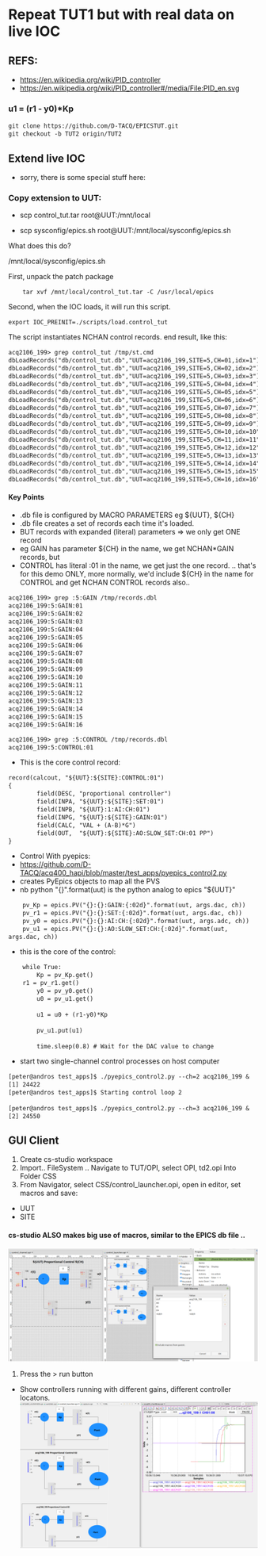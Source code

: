 # Repeat TUT1 but with real data on live IOC

## REFS:
 - https://en.wikipedia.org/wiki/PID_controller
 - https://en.wikipedia.org/wiki/PID_controller#/media/File:PID_en.svg
### u1 = (r1 - y0)*Kp

```
git clone https://github.com/D-TACQ/EPICSTUT.git
git checkout -b TUT2 origin/TUT2
```
## Extend live IOC

 - sorry, there is some special stuff here:

### Copy extension to UUT:

 - scp control_tut.tar root@UUT:/mnt/local

 - scp sysconfig/epics.sh root@UUT:/mnt/local/sysconfig/epics.sh

What does this do?

/mnt/local/sysconfig/epics.sh

First, unpack the patch package
```[ ! -e /usr/local/epics/db/control_tut.db ] && \
	tar xvf /mnt/local/control_tut.tar -C /usr/local/epics 
```
Second, when the IOC loads, it will run this script.
```
export IOC_PREINIT=./scripts/load.control_tut
```
The script instantiates NCHAN control records.
end result, like this:
```
acq2106_199> grep control_tut /tmp/st.cmd 
dbLoadRecords("db/control_tut.db","UUT=acq2106_199,SITE=5,CH=01,idx=1")
dbLoadRecords("db/control_tut.db","UUT=acq2106_199,SITE=5,CH=02,idx=2")
dbLoadRecords("db/control_tut.db","UUT=acq2106_199,SITE=5,CH=03,idx=3")
dbLoadRecords("db/control_tut.db","UUT=acq2106_199,SITE=5,CH=04,idx=4")
dbLoadRecords("db/control_tut.db","UUT=acq2106_199,SITE=5,CH=05,idx=5")
dbLoadRecords("db/control_tut.db","UUT=acq2106_199,SITE=5,CH=06,idx=6")
dbLoadRecords("db/control_tut.db","UUT=acq2106_199,SITE=5,CH=07,idx=7")
dbLoadRecords("db/control_tut.db","UUT=acq2106_199,SITE=5,CH=08,idx=8")
dbLoadRecords("db/control_tut.db","UUT=acq2106_199,SITE=5,CH=09,idx=9")
dbLoadRecords("db/control_tut.db","UUT=acq2106_199,SITE=5,CH=10,idx=10")
dbLoadRecords("db/control_tut.db","UUT=acq2106_199,SITE=5,CH=11,idx=11")
dbLoadRecords("db/control_tut.db","UUT=acq2106_199,SITE=5,CH=12,idx=12")
dbLoadRecords("db/control_tut.db","UUT=acq2106_199,SITE=5,CH=13,idx=13")
dbLoadRecords("db/control_tut.db","UUT=acq2106_199,SITE=5,CH=14,idx=14")
dbLoadRecords("db/control_tut.db","UUT=acq2106_199,SITE=5,CH=15,idx=15")
dbLoadRecords("db/control_tut.db","UUT=acq2106_199,SITE=5,CH=16,idx=16")
```

#### Key Points
 - .db file is configured by MACRO PARAMETERS eg ${UUT}, ${CH}
 - .db file creates a set of records each time it's loaded.
 - BUT records with expanded (literal) parameters => we only get ONE record
 - eg GAIN has parameter ${CH} in the name, we get NCHAN*GAIN records, but
 - CONTROL has literal :01 in the name, we get just the one record.
.. that's for this demo ONLY, more normally, we'd include ${CH} in the name for CONTROL and get NCHAN CONTROL records also..
```
acq2106_199> grep :5:GAIN /tmp/records.dbl
acq2106_199:5:GAIN:01
acq2106_199:5:GAIN:02
acq2106_199:5:GAIN:03
acq2106_199:5:GAIN:04
acq2106_199:5:GAIN:05
acq2106_199:5:GAIN:06
acq2106_199:5:GAIN:07
acq2106_199:5:GAIN:08
acq2106_199:5:GAIN:09
acq2106_199:5:GAIN:10
acq2106_199:5:GAIN:11
acq2106_199:5:GAIN:12
acq2106_199:5:GAIN:13
acq2106_199:5:GAIN:14
acq2106_199:5:GAIN:15
acq2106_199:5:GAIN:16
```
```
acq2106_199> grep :5:CONTROL /tmp/records.dbl
acq2106_199:5:CONTROL:01
```

 - This is the core control record:
```
record(calcout, "${UUT}:${SITE}:CONTROL:01")
{
        field(DESC, "proportional controller")
        field(INPA, "${UUT}:${SITE}:SET:01")
        field(INPB, "${UUT}:1:AI:CH:01")
        field(INPG, "${UUT}:${SITE}:GAIN:01")
        field(CALC, "VAL + (A-B)*G")
        field(OUT,  "${UUT}:${SITE}:AO:SLOW_SET:CH:01 PP")
}

```

 - Control With pyepics:
  - https://github.com/D-TACQ/acq400_hapi/blob/master/test_apps/pyepics_control2.py
  - creates PyEpics objects to map all the PVS
  - nb python "{}".format(uut) is the python analog to epics "${UUT}"
```
    pv_Kp = epics.PV("{}:{}:GAIN:{:02d}".format(uut, args.dac, ch))
    pv_r1 = epics.PV("{}:{}:SET:{:02d}".format(uut, args.dac, ch))
    pv_y0 = epics.PV("{}:{}:AI:CH:{:02d}".format(uut, args.adc, ch))
    pv_u1 = epics.PV("{}:{}:AO:SLOW_SET:CH:{:02d}".format(uut, args.dac, ch))
```
  - this is the core of the control:
```
    while True:
        Kp = pv_Kp.get() 
  	r1 = pv_r1.get()
        y0 = pv_y0.get()
        u0 = pv_u1.get()

        u1 = u0 + (r1-y0)*Kp
  
        pv_u1.put(u1)

        time.sleep(0.8) # Wait for the DAC value to change

```

  - start two single-channel control processes on host computer
```
[peter@andros test_apps]$ ./pyepics_control2.py --ch=2 acq2106_199 &
[1] 24422
[peter@andros test_apps]$ Starting control loop 2

[peter@andros test_apps]$ ./pyepics_control2.py --ch=3 acq2106_199 &
[2] 24550
```



## GUI Client

1. Create cs-studio workspace
1. Import.. FileSystem .. Navigate to TUT/OPI, select OPI, td2.opi
Into Folder CSS
1. From Navigator, select CSS/control_launcher.opi, open in editor, set macros and save:
 - UUT
 - SITE
#### cs-studio ALSO makes big use of macros, similar to the EPICS db file ..
![GitHub](images/css-design.png)
1. Press the > run button
 - Show controllers running with different gains, different controller locatons.
![GitHub](images/css-run.png)




